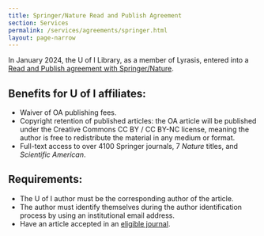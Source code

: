 ```yaml
---
title: Springer/Nature Read and Publish Agreement
section: Services
permalink: /services/agreements/springer.html
layout: page-narrow
---
```


In January 2024, the U of I Library, as a member of Lyrasis, entered into a [Read and Publish agreement with Springer/Nature](https://www.springernature.com/gp/open-research/oa-agreements/lyrasis).

## Benefits for U of I affiliates:

- Waiver of OA publishing fees.
- Copyright retention of published articles: the OA article will be published under the Creative Commons CC BY / CC BY-NC license, meaning the author is free to redistribute the material in any medium or format.
- Full-text access to over 4100 Springer journals, 7 *Nature* titles, and *Scientific American*.

## Requirements:

- The U of I author must be the corresponding author of the article.
- The author must identify themselves during the author identification process by using an institutional email address.
- Have an article accepted in an [eligible journal](https://resource-cms.springernature.com/springer-cms/rest/v1/content/26326572/data/v5).
